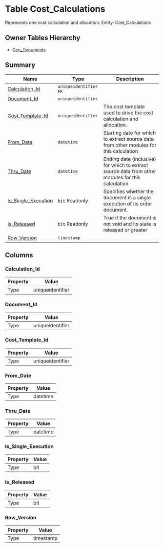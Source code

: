 # Table Cost_Calculations

Represents one cost calculation and allocation. Entity: Cost_Calculations

## Owner Tables Hierarchy

* [Gen_Documents](Gen_Documents.md)

## Summary

| Name | Type | Description |
| - | - | --- |
|[Calculation_Id](#calculation_id)|`uniqueidentifier` `PK`||
|[Document_Id](#document_id)|`uniqueidentifier` ||
|[Cost_Template_Id](#cost_template_id)|`uniqueidentifier` |The cost template used to drive the cost calculation and allocation.|
|[From_Date](#from_date)|`datetime` |Starting date for which to extract source data from other modules for this calculation|
|[Thru_Date](#thru_date)|`datetime` |Ending date (inclusive) for which to extract source data from other modules for this calculation|
|[Is_Single_Execution](#is_single_execution)|`bit` Readonly|Specifies whether the document is a single execution of its order document.|
|[Is_Released](#is_released)|`bit` Readonly|True if the document is not void and its state is released or greater|
|[Row_Version](#row_version)|`timestamp` ||

## Columns

### Calculation_Id

| Property | Value |
| - | - |
|Type|uniqueidentifier|

### Document_Id

| Property | Value |
| - | - |
|Type|uniqueidentifier|

### Cost_Template_Id

| Property | Value |
| - | - |
|Type|uniqueidentifier|

### From_Date

| Property | Value |
| - | - |
|Type|datetime|

### Thru_Date

| Property | Value |
| - | - |
|Type|datetime|

### Is_Single_Execution

| Property | Value |
| - | - |
|Type|bit|

### Is_Released

| Property | Value |
| - | - |
|Type|bit|

### Row_Version

| Property | Value |
| - | - |
|Type|timestamp|


